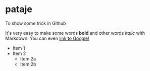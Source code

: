 # pataje
To show some trick in Github

It's very easy to make some words **bold** and other words *italic* with Markdown.
You can even [link to Google!](http://google.com)

* Item 1
* Item 2
  * Item 2a
  * Item 2b
  
 

  
  
 



